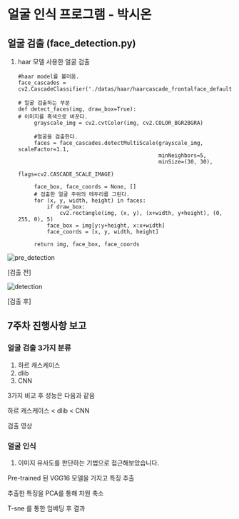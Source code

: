 # 얼굴 인식 프로그램 - 박시온


## 얼굴 검출 (face_detection.py)

1. haar 모델 사용한 얼굴 검출

       #haar model를 불러옴.
       face_cascades = cv2.CascadeClassifier('./datas/haar/haarcascade_frontalface_default.xml')
       
       # 얼굴 검출하는 부분
       def detect_faces(img, draw_box=True):
       # 이미지를 흑색으로 바꾼다.
            grayscale_img = cv2.cvtColor(img, cv2.COLOR_BGR2BGRA)
    
            #얼굴을 검출한다.
            faces = face_cascades.detectMultiScale(grayscale_img, scaleFactor=1.1,
                                                   minNeighbors=5,
                                                   minSize=(30, 30),
                                                   flags=cv2.CASCADE_SCALE_IMAGE)
        
            face_box, face_coords = None, []
            # 검출한 얼굴 주위의 테두리를 그린다.
            for (x, y, width, height) in faces:
                if draw_box:
                    cv2.rectangle(img, (x, y), (x+width, y+height), (0, 255, 0), 5)
                face_box = img[y:y+height, x:x+width]
                face_coords = [x, y, width, height]
        
            return img, face_box, face_coords

![pre_detection](./readme/pre_detection.jpg)

[검출 전]

![detection](./readme/detection.jpg)

[검출 후]


## 7주차 진행사항 보고

### 얼굴 검출 3가지 분류

1. 하르 캐스케이스
2. dlib
3. CNN

3가지 비교 후 성능은 다음과 같음

하르 캐스케이스 < dlib < CNN

검출 영상 

### 얼굴 인식 

1. 이미지 유사도를 판단하는 기법으로 접근해보았습니다.

Pre-trained 된 VGG16 모델을 가지고 특징 추출

추출한 특징을 PCA를 통해 차원 축소

T-sne 를 통한 임베딩 후 결과 

